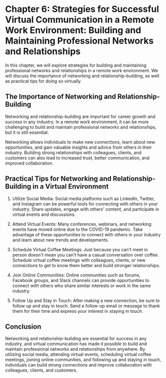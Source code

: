 Chapter 6: Strategies for Successful Virtual Communication in a Remote Work Environment: Building and Maintaining Professional Networks and Relationships
=========================================================================================================================================================

In this chapter, we will explore strategies for building and maintaining professional networks and relationships in a remote work environment. We will discuss the importance of networking and relationship-building, as well as practical tips for doing so virtually.

The Importance of Networking and Relationship-Building
------------------------------------------------------

Networking and relationship-building are important for career growth and success in any industry. In a remote work environment, it can be more challenging to build and maintain professional networks and relationships, but it is still essential.

Networking allows individuals to make new connections, learn about new opportunities, and gain valuable insights and advice from others in their industry. Building strong relationships with colleagues, clients, and customers can also lead to increased trust, better communication, and improved collaboration.

Practical Tips for Networking and Relationship-Building in a Virtual Environment
--------------------------------------------------------------------------------

1. Utilize Social Media: Social media platforms such as LinkedIn, Twitter, and Instagram can be powerful tools for connecting with others in your industry. Share updates, engage with others' content, and participate in virtual events and discussions.

2. Attend Virtual Events: Many conferences, webinars, and networking events have moved online due to the COVID-19 pandemic. Take advantage of these opportunities to connect with others in your industry and learn about new trends and developments.

3. Schedule Virtual Coffee Meetings: Just because you can't meet in person doesn't mean you can't have a casual conversation over coffee. Schedule virtual coffee meetings with colleagues, clients, or new connections to get to know them better and build stronger relationships.

4. Join Online Communities: Online communities such as forums, Facebook groups, and Slack channels can provide opportunities to connect with others who share similar interests or work in the same industry.

5. Follow Up and Stay in Touch: After making a new connection, be sure to follow up and stay in touch. Send a follow-up email or message to thank them for their time and express your interest in staying in touch.

Conclusion
----------

Networking and relationship-building are essential for success in any industry, and virtual communication has made it possible to build and maintain professional networks and relationships from anywhere. By utilizing social media, attending virtual events, scheduling virtual coffee meetings, joining online communities, and following up and staying in touch, individuals can build strong connections and improve collaboration with colleagues, clients, and customers.
